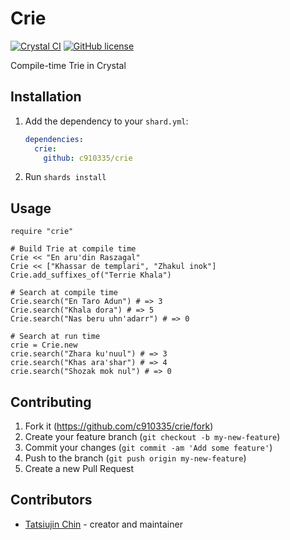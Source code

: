 # Crie

[![Crystal CI](https://github.com/c910335/crie/actions/workflows/crystal.yml/badge.svg)](https://github.com/c910335/crie/actions/workflows/crystal.yml)
[![GitHub license](https://img.shields.io/github/license/c910335/crie)](https://github.com/c910335/crie/blob/master/LICENSE)

Compile-time Trie in Crystal

## Installation

1. Add the dependency to your `shard.yml`:

   ```yaml
   dependencies:
     crie:
       github: c910335/crie
   ```

2. Run `shards install`

## Usage

```crystal
require "crie"

# Build Trie at compile time
Crie << "En aru'din Raszagal"
Crie << ["Khassar de templari", "Zhakul inok"]
Crie.add_suffixes_of("Terrie Khala")

# Search at compile time
Crie.search("En Taro Adun") # => 3
Crie.search("Khala dora") # => 5
Crie.search("Nas beru uhn'adarr") # => 0

# Search at run time
crie = Crie.new
crie.search("Zhara ku'nuul") # => 3
crie.search("Khas ara'shar") # => 4
crie.search("Shozak mok nul") # => 0
```

## Contributing

1. Fork it (<https://github.com/c910335/crie/fork>)
2. Create your feature branch (`git checkout -b my-new-feature`)
3. Commit your changes (`git commit -am 'Add some feature'`)
4. Push to the branch (`git push origin my-new-feature`)
5. Create a new Pull Request

## Contributors

- [Tatsiujin Chin](https://github.com/c910335) - creator and maintainer
